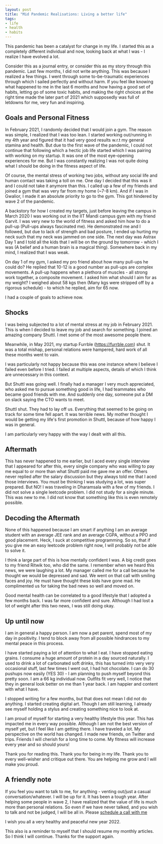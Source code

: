 ```yaml
---
layout: post
title: "Mid Pandemic Realisations: Living a better life"
tags:
- life
- health
- habits
---
```


This pandemic has been a catalyst for change in my life. I started this as a completely different individual and now, looking back at what I was - I realize I have evolved a lot.

Consider this as a journal entry, or consider this as my story through this pandemic. Last few months, I did not write anything. This was because I realized a few things.
I went through some to-be-traumatic experiences through which I sailed perfectly and without harm. If you feel like knowing what happened to me in the last 6 months and how having a good set of habits, letting go of some toxic habits, and making the right choices at the right time made the later part of 2021 which supposedly was full of letdowns for me, very fun and inspiring.

## Goals and Personal Fitness

In February 2021, I randomly decided that I would join a gym. The reason was simple, I realized that I was too lean. I started working out/running in my 4th year and figured that it had very good results w.r.t my general stamina and health. But due to the first wave of the pandemic, I could not continue that following which a hectic job life started which I was pairing with working on my startup. It was one of the most eye-opening experiences for me. But I was constantly realizing I was not quite doing what I should be doing in the fitness aspect of life.

Of course, the mental stress of working two jobs, without any social life and human contact was taking a toll on me. One day I decided that this was it and I could not take it anymore than this. I called up a few of my friends and joined a gym that was very far from my home (~7-8 km). And if I was in Gwalior, I made it an absolute priority to go to the gym. This got hindered by wave 2 of the pandemic.

A backstory for how I created my targets, just before leaving the campus in March 2020 I was working out in the IIT Mandi campus gym with my friend Garvit. I was very new to the world of fitness and asked him how to do a pull-up (Pull-ups always fascinated me). He demonstrated me and I followed, but due to lack of strength and bad posture, I ended up hurting my neck such that my neck was jammed on one side. The next day was Astrax Day 1 and I told all the kids that I will be on the ground by tomorrow - which I was (A belief and a human brain is a magical thing). Somewhere back in my mind, I realized that I was weak.

On day 1 of my gym, I asked my pro friend about how many pull-ups he could do? He replied that 10-12 is a good number as pull-ups are complex movements. A pull-up happens when a plethora of muscles - all strong work together, a composite movement. I asked him what should I aim for as my weight? I weighed about 58 kgs then (Many kgs were stripped off by a rigorous schedule) - to which he replied, aim for 65 now.

I had a couple of goals to achieve now.

## Shocks

I was being subjected to a lot of mental stress at my job in February 2021. This is when I decided to leave my job and search for something. I joined an amazing company Shuttl. I met some of the most awesome people there.

Meanwhile, in May 2021, my startup Furrble (https://furrble.com) shut. It was a total mishap, personal relations were hampered, hard work of all these months went to vain.

I was particularly not happy because this was one instance where I believe I failed even before I tried. I failed at multiple aspects, details of which I think are unnecessary in this context.

But Shuttl was going well. I finally had a manager I very much appreciated, who asked me to pursue something good in life, I had teammates who became good friends with me. And suddenly one day, someone put a DM on slack saying the CTO wants to meet.

Shuttl shut. They had to lay off us. Everything that seemed to be going on track for some time fell apart. It was terrible news. My mother thought I would be getting my life's first promotion in Shuttl, because of how happy I was in general.

I am particularly very happy with the way I dealt with all this.

## Aftermath

This has never happened to me earlier, but I aced every single interview that I appeared for after this, every single company who was willing to pay me equal to or more than what Shuttl paid me gave me an offer. Others never replied after the salary discussion but they always told me that I aced those interviews. You must be thinking I was studying a lot, was super prepared. But NO! I was traveling in Dharamsala with a few of my friends. I did not solve a single leetcode problem. I did not study for a single minute. This was new to me. I did not know that something like this is even remotely possible.

## Decoding the Aftermath

None of this happened because I am smart if anything I am an average student with an average JEE rank and an average CGPA, without a PPO and good placement. Heck, I suck at competitive programming. So so, that if you give me an easy leetcode problem right now, I will probably not be able to solve it.

I think a large part of this is how mentally confident I was. A big credit goes to my friend Ritwik too, who did the same. I remember when we heard this news, we were laughing a lot. My manager called me for a call because he thought we would be depressed and sad. We went on that call with smiling faces and joy. He must have thought these kids have gone mad. He complimented us for taking the bad news so well and moved on.

Good mental health can be correlated to a good lifestyle that I adopted a few months back. I was far more confident and sure. Although I had lost a lot of weight after this two news, I was still doing okay.

## Up until now

I am in general a happy person. I am now a pet parent, spend most of my day in positivity. I tend to block away from all possible hindrances to my mental peace in this process.

I have started paying a lot of attention to what I eat. I have stopped eating grains. I consume a huge amount of protein in a day sourced naturally. I used to drink a lot of carbonated soft drinks, this has turned into very very occasional stuff, last few times I went out, I had hot chocolate. I can do 30 pushups now easily (YES 30) - I am planning to push myself beyond this pretty soon. I am a 66 kg individual now. Outfits fit very well, I notice that they in general look better on me than 1 year back. I am happier and content with what I have.

I stopped writing for a few months, but that does not mean I did not do anything. I started creating digital art. Though I am still learning, I already see myself holding a stylus and creating something nice to look at.  

I am proud of myself for starting a very healthy lifestyle this year. This has impacted me in every way possible. Although I am not the best version of myself yet, but I feel like I am getting there. I have traveled a lot. My perspective on the world has changed. I made new friends, on Twitter and trips. Friends I will cherish for a long time to come. My fitness will increase every year and so should yours! 

Thank you for reading this. Thank you for being in my life. Thank you to every well-wisher and critique out there. You are helping me grow and I will make you proud.

## A friendly note

If you feel you want to talk to me, for anything - venting out/just a casual conversation/whatever. I will be up for it. It has been a tough year. After helping some people in wave 2, I have realized that the value of life is much more than personal relations. So even if we have never talked, and you wish to talk and not be judged, I will be all in. Please [schedule a call with me](https://cron.com/shreyasbapat/d9373nz7)

I wish you all a very healthy and peaceful new year 2022.

This also is a reminder to myself that I should resume my monthly articles. So I think I will continue. Thanks for the support again.
